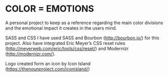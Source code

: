 # COLOR = EMOTIONS

A personal project to keep as a reference regarding the main color divisions and the emotional impact it creates in the users mind.

SASS and CSS
I have used SASS and Bourbon (http://bourbon.io/) for this project.
Also have integrated Eric Meyer’s CSS reset rules (http://meyerweb.com/eric/tools/css/reset/) and
Modernizr (http://modernizr.com/).

Logo created form an icon by Icon Island (https://thenounproject.com/iconisland/)
